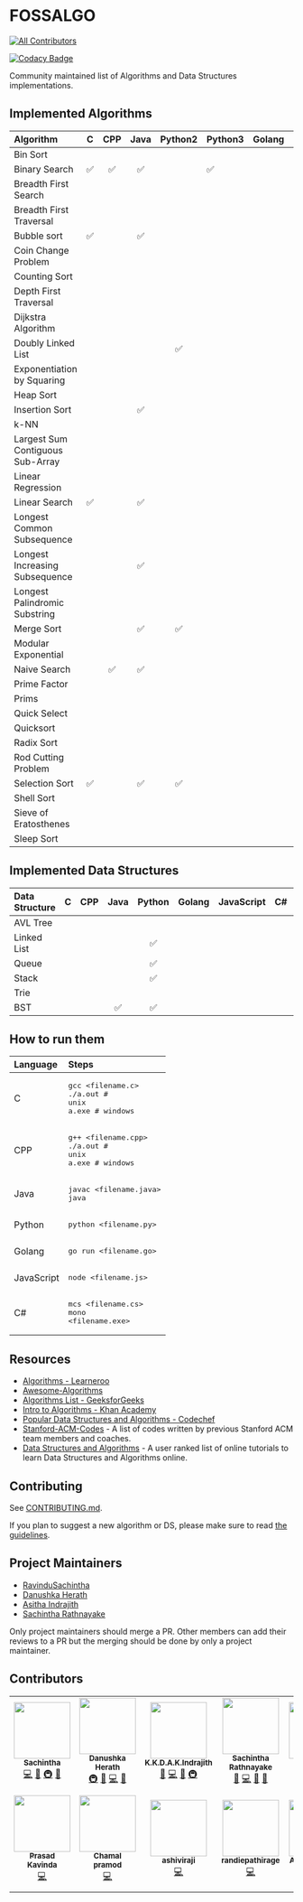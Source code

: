 # FOSSALGO
<!-- ALL-CONTRIBUTORS-BADGE:START - Do not remove or modify this section -->
[![All Contributors](https://img.shields.io/badge/all_contributors-14-orange.svg?style=flat-square)](#contributors-)
<!-- ALL-CONTRIBUTORS-BADGE:END -->

[![Codacy Badge](https://api.codacy.com/project/badge/Grade/da769e49c17d4ef0807ab18b3cfd026c)](https://app.codacy.com/gh/FOSS-UCSC/FOSSALGO?utm_source=github.com&utm_medium=referral&utm_content=FOSS-UCSC/FOSSALGO&utm_campaign=Badge_Grade)

Community maintained list of Algorithms and Data Structures implementations.

## Implemented Algorithms

| Algorithm                        | C                  | CPP                | Java               | Python2            | Python3            | Golang | JavaScript | C#    | TypeScript |
| :---                             | :---:              | :---:              | :---:              | :---:              | :---               | :---:  | :---:      | :---: | :---:      |
| Bin Sort                         |                    |                    |                    |                    |                    |        |            |       |            |
| Binary Search                    | :white_check_mark: | :white_check_mark: | :white_check_mark: |                    | :white_check_mark: |        |            |       |            |
| Breadth First Search             |                    |                    |                    |                    |                    |        |            |       |            |
| Breadth First Traversal          |                    |                    |                    |                    |                    |        |            |       |            |
| Bubble sort                      | :white_check_mark: |                    | :white_check_mark: |                    |                    |        |            |       |            |
| Coin Change Problem              |                    |                    |                    |                    |                    |        |            |       |            |
| Counting Sort                    |                    |                    |                    |                    |                    |        |            |       |            |
| Depth First Traversal            |                    |                    |                    |                    |                    |        |            |       |            |
| Dijkstra Algorithm               |                    |                    |                    |                    |                    |        |            |       |            |
| Doubly Linked List               |                    |                    |                    | :white_check_mark: |                    |        |            |       |            |
| Exponentiation by Squaring       |                    |                    |                    |                    |                    |        |            |       |            |
| Heap Sort                        |                    |                    |                    |                    |                    |        |            |       |            |
| Insertion Sort                   |                    |                    | :white_check_mark: |                    |                    |        |            |       |            |
| k-NN                             |                    |                    |                    |                    |                    |        |            |       |            |
| Largest Sum Contiguous Sub-Array |                    |                    |                    |                    |                    |        |            |       |            |
| Linear Regression                |                    |                    |                    |                    |                    |        |            |       |            |
| Linear Search                    | :white_check_mark: |                    | :white_check_mark: |                    |                    |        |            |       |            |
| Longest Common Subsequence       |                    |                    |                    |                    |                    |        |            |       |            |
| Longest Increasing Subsequence   |                    |                    | :white_check_mark: |                    |                    |        |            |       |            |
| Longest Palindromic Substring    |                    |                    |                    |                    |                    |        |            |       |            |
| Merge Sort                       |                    |                    | :white_check_mark: | :white_check_mark: |                    |        |            |       |            |
| Modular Exponential              |                    |                    |                    |                    |                    |        |            |       |            |
| Naive Search                     |                    | :white_check_mark: | :white_check_mark: |                    |                    |        |            |       |            |
| Prime Factor                     |                    |                    |                    |                    |                    |        |            |       |            |
| Prims                            |                    |                    |                    |                    |                    |        |            |       |            |
| Quick Select                     |                    |                    |                    |                    |                    |        |            |       |            |
| Quicksort                        |                    |                    |                    |                    |                    |        |            |       |            |
| Radix Sort                       |                    |                    |                    |                    |                    |        |            |       |            |
| Rod Cutting Problem              |                    |                    |                    |                    |                    |        |            |       |            |
| Selection Sort                   | :white_check_mark: |                    | :white_check_mark: | :white_check_mark: |                    |        |            |       |            |
| Shell Sort                       |                    |                    |                    |                    |                    |        |            |       |            |
| Sieve of Eratosthenes            |                    |                    |                    |                    |                    |        |            |       |            |
| Sleep Sort                       |                    |                    |                    |                    |                    |        |            |       |            |

## Implemented Data Structures

| Data Structure | C     | CPP   | Java               | Python             | Golang | JavaScript | C#    | TypeScript |
| :---           | :---: | :---: | :---:              | :---:              | :---:  | :---:      | :---: | :---:      |
| AVL Tree       |       |       |                    |                    |        |            |       |            |
| Linked List    |       |       |                    | :white_check_mark: |        |            |       |            |
| Queue          |       |       |                    | :white_check_mark: |        |            |       |            |
| Stack          |       |       |                    | :white_check_mark: |        |            |       |            |
| Trie           |       |       |                    |                    |        |            |       |            |
| BST            |       |       | :white_check_mark: | :white_check_mark: |        |            |       |            |

## How to run them

| Language   | Steps                                                              |
| :---       | :---                                                               |
| C          | <pre>gcc <filename.c><br>./a.out  # unix<br>a.exe  # windows</pre> |
| CPP        | <pre>g++ <filename.cpp><br>./a.out # unix<br>a.exe # windows</pre> |
| Java       | <pre>javac <filename.java><br>java <filename></pre>                |
| Python     | <pre>python <filename.py></pre>                                    |
| Golang     | <pre>go run <filename.go></pre>                                    |
| JavaScript | <pre>node <filename.js></pre>                                      |
| C#         | <pre>mcs <filename.cs><br/>mono <filename.exe></pre>               |

## Resources

*   [Algorithms - Learneroo](https://www.learneroo.com/subjects/8)
*   [Awesome-Algorithms](https://github.com/tayllan/awesome-algorithms)
*   [Algorithms List - GeeksforGeeks](http://www.geeksforgeeks.org/fundamentals-of-algorithms/)
*   [Intro to Algorithms - Khan Academy](https://www.khanacademy.org/computing/computer-science/algorithms)
*   [Popular Data Structures and Algorithms - Codechef](https://discuss.codechef.com/questions/48877/data-structures-and-algorithms)
*   [Stanford-ACM-Codes](https://github.com/jaehyunp/stanfordacm) - A list of codes written by previous Stanford ACM team members and coaches.
*   [Data Structures and Algorithms](https://hackr.io/tutorials/learn-data-structures-algorithms) - A user ranked list of online tutorials to learn Data Structures and Algorithms online. 

## Contributing

See [CONTRIBUTING.md](CONTRIBUTING.md).

If you plan to suggest a new algorithm or DS, please make sure to read [the guidelines](CONTRIBUTING.md#sa).

## Project Maintainers

*   [RavinduSachintha](https://github.com/RavinduSachintha)
*   [Danushka Herath](https://github.com/danushka96)
*   [Asitha Indrajith](https://github.com/AsithaIndrajith)
*   [Sachintha Rathnayake](https://github.com/Sacheerc)

Only project maintainers should merge a PR. Other members can add their reviews to a PR but the merging should be done by only a project maintainer.

## Contributors

<!-- ALL-CONTRIBUTORS-LIST:START - Do not remove or modify this section -->
<!-- prettier-ignore-start -->
<!-- markdownlint-disable -->
<table>
  <tr>
    <td align="center"><a href="https://github.com/RavinduSachintha"><img src="https://avatars3.githubusercontent.com/u/25032998?v=4?s=100" width="100px;" alt=""/><br /><sub><b>Sachintha</b></sub></a><br /><a href="https://github.com/FOSS-UCSC/FOSSALGO/commits?author=RavinduSachintha" title="Code">💻</a> <a href="https://github.com/FOSS-UCSC/FOSSALGO/commits?author=RavinduSachintha" title="Documentation">📖</a> <a href="#infra-RavinduSachintha" title="Infrastructure (Hosting, Build-Tools, etc)">🚇</a> <a href="https://github.com/FOSS-UCSC/FOSSALGO/pulls?q=is%3Apr+reviewed-by%3ARavinduSachintha" title="Reviewed Pull Requests">👀</a></td>
    <td align="center"><a href="https://danushka96.github.io/"><img src="https://avatars3.githubusercontent.com/u/12469768?v=4?s=100" width="100px;" alt=""/><br /><sub><b>Danushka Herath</b></sub></a><br /><a href="#infra-Danushka96" title="Infrastructure (Hosting, Build-Tools, etc)">🚇</a> <a href="#question-Danushka96" title="Answering Questions">💬</a> <a href="https://github.com/FOSS-UCSC/FOSSALGO/commits?author=Danushka96" title="Code">💻</a> <a href="#ideas-Danushka96" title="Ideas, Planning, & Feedback">🤔</a></td>
    <td align="center"><a href="http://ucsc.cmb.ac.lk/"><img src="https://avatars2.githubusercontent.com/u/25387297?v=4?s=100" width="100px;" alt=""/><br /><sub><b>K.K.D.A.K.Indrajith</b></sub></a><br /><a href="#question-AsithaIndrajith" title="Answering Questions">💬</a> <a href="https://github.com/FOSS-UCSC/FOSSALGO/commits?author=AsithaIndrajith" title="Code">💻</a> <a href="#design-AsithaIndrajith" title="Design">🎨</a> <a href="#infra-AsithaIndrajith" title="Infrastructure (Hosting, Build-Tools, etc)">🚇</a></td>
    <td align="center"><a href="https://github.com/Sacheerc"><img src="https://avatars1.githubusercontent.com/u/29378743?v=4?s=100" width="100px;" alt=""/><br /><sub><b>Sachintha  Rathnayake</b></sub></a><br /><a href="#question-Sacheerc" title="Answering Questions">💬</a> <a href="https://github.com/FOSS-UCSC/FOSSALGO/commits?author=Sacheerc" title="Code">💻</a> <a href="https://github.com/FOSS-UCSC/FOSSALGO/issues?q=author%3ASacheerc" title="Bug reports">🐛</a> <a href="https://github.com/FOSS-UCSC/FOSSALGO/pulls?q=is%3Apr+reviewed-by%3ASacheerc" title="Reviewed Pull Requests">👀</a></td>
    <td align="center"><a href="https://github.com/ov1n"><img src="https://avatars3.githubusercontent.com/u/39676588?v=4?s=100" width="100px;" alt=""/><br /><sub><b>ov1n</b></sub></a><br /><a href="https://github.com/FOSS-UCSC/FOSSALGO/commits?author=ov1n" title="Code">💻</a> <a href="https://github.com/FOSS-UCSC/FOSSALGO/commits?author=ov1n" title="Documentation">📖</a></td>
    <td align="center"><a href="https://github.com/nandulaperera"><img src="https://avatars3.githubusercontent.com/u/35824376?v=4?s=100" width="100px;" alt=""/><br /><sub><b>Nandula Perera</b></sub></a><br /><a href="https://github.com/FOSS-UCSC/FOSSALGO/commits?author=nandulaperera" title="Code">💻</a></td>
    <td align="center"><a href="https://github.com/uruwanara"><img src="https://avatars3.githubusercontent.com/u/47467769?v=4?s=100" width="100px;" alt=""/><br /><sub><b>uruwanara</b></sub></a><br /><a href="https://github.com/FOSS-UCSC/FOSSALGO/commits?author=uruwanara" title="Code">💻</a></td>
  </tr>
  <tr>
    <td align="center"><a href="https://github.com/ppkavinda"><img src="https://avatars3.githubusercontent.com/u/25345940?v=4?s=100" width="100px;" alt=""/><br /><sub><b>Prasad Kavinda</b></sub></a><br /><a href="https://github.com/FOSS-UCSC/FOSSALGO/commits?author=ppkavinda" title="Code">💻</a></td>
    <td align="center"><a href="https://github.com/chamalpramod96"><img src="https://avatars0.githubusercontent.com/u/43033924?v=4?s=100" width="100px;" alt=""/><br /><sub><b>Chamal pramod </b></sub></a><br /><a href="https://github.com/FOSS-UCSC/FOSSALGO/commits?author=chamalpramod96" title="Code">💻</a></td>
    <td align="center"><a href="https://github.com/ashiviraji"><img src="https://avatars3.githubusercontent.com/u/46102737?v=4?s=100" width="100px;" alt=""/><br /><sub><b>ashiviraji</b></sub></a><br /><a href="https://github.com/FOSS-UCSC/FOSSALGO/commits?author=ashiviraji" title="Code">💻</a></td>
    <td align="center"><a href="https://github.com/randiepathirage"><img src="https://avatars0.githubusercontent.com/u/52100121?v=4?s=100" width="100px;" alt=""/><br /><sub><b>randiepathirage</b></sub></a><br /><a href="https://github.com/FOSS-UCSC/FOSSALGO/commits?author=randiepathirage" title="Code">💻</a></td>
    <td align="center"><a href="https://github.com/AmithLiyanage"><img src="https://avatars0.githubusercontent.com/u/31045647?v=4?s=100" width="100px;" alt=""/><br /><sub><b>AmithLiyanage</b></sub></a><br /><a href="https://github.com/FOSS-UCSC/FOSSALGO/commits?author=AmithLiyanage" title="Code">💻</a></td>
    <td align="center"><a href="https://github.com/ChamikaD97"><img src="https://avatars2.githubusercontent.com/u/56592121?v=4?s=100" width="100px;" alt=""/><br /><sub><b>Chamika Deshan Jayasingha</b></sub></a><br /><a href="https://github.com/FOSS-UCSC/FOSSALGO/commits?author=ChamikaD97" title="Code">💻</a></td>
    <td align="center"><a href="https://shehand.github.io/"><img src="https://avatars1.githubusercontent.com/u/25993584?v=4?s=100" width="100px;" alt=""/><br /><sub><b>Shehan Dhaleesha</b></sub></a><br /><a href="https://github.com/FOSS-UCSC/FOSSALGO/commits?author=shehand" title="Code">💻</a></td>
  </tr>
</table>

<!-- markdownlint-restore -->
<!-- prettier-ignore-end -->

<!-- ALL-CONTRIBUTORS-LIST:END -->
